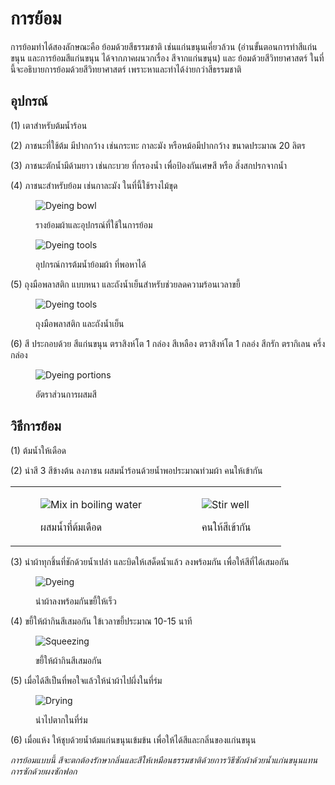 # การย้อม

การย้อมทำได้สองลักษณะคือ ย้อมด้วยสีธรรมชาติ เช่นแก่นขนุนเคี่ยวล้วน (อ่านขั้นตอนการทำสีแก่นขนุน และการย้อมสีแก่นขนุน ได้จากภาคผนวกเรื่อง สีจากแก่นขนุน) และ ย้อมด้วยสีวิทยาศาสตร์ ในที่นี้จะอธิบายการย้อมด้วยสีวิทยาศาสตร์ เพราะหาและทำได้ง่ายกว่าสีธรรมชาติ

## อุปกรณ์

(1) เตาสำหรับต้มน้ำร้อน

(2) ภาชนะที่ใช้ต้ม มีปากกว้าง เช่นกระทะ กาละมัง หรือหม้อมีปากกว้าง ขนาดประมาณ 20 ลิตร

(3) ภาชนะตักน้ำมีด้ามยาว เช่นกะบวย ที่กรองน้ำ เพื่อป้องกันเศษสี หรือ สิ่งสกปรกจากน้ำ

(4) ภาชนะสำหรับย้อม เช่นกาละมัง ในที่นี้ใช้รางไม้ขุด

<figure>

![Dyeing bowl](/img/dyeing/photos/th-dyeing-equipment01.jpg "รางย้อมผ้า")
<figcaption>รางย้อมผ้าและอุปกรณ์ที่ใช้ในการย้อม</figcaption>

</figure>

<figure>

![Dyeing tools](/img/dyeing/photos/th-dyeing-equipment02.jpg "อุปกรณ์ต่าง ๆ")
<figcaption>อุปกรณ์การต้มน้ำย้อมผ้า ที่พอหาได้</figcaption>

</figure>
 
(5) ถุงมือพลาสติก แบบหนา และถังน้ำเย็นสำหรับช่วยลดความร้อนเวลาขยี้

<figure>

![Dyeing tools](/img/dyeing/photos/th-dyeing-groves.jpg "อุปกรณ์ต่าง ๆ")
<figcaption>ถุงมือพลาสติก และถังน้ำเย็น</figcaption>

</figure>

(6) สี ประกอบด้วย สีแก่นขนุน ตราสิงห์โต 1 กล่อง สีเหลือง ตราสิงห์โต 1 กลอ่ง สีกรัก ตรากิเลน ครึ่งกล่อง

<figure>

![Dyeing portions](/img/dyeing/photos/th-dyeing-portions.jpg "อัตราส่วนการผสมสี")
<figcaption>อัตราส่วนการผสมสี</figcaption>

</figure>

## วิธีการย้อม

(1) ต้มน้ำให้เดือด

(2) นำสี 3 สีข้างต้น ลงภาชน ผสมน้ำร้อนด้วยน้ำพอประมาณท่วมผ้า คนให้เข้ากัน

<table align="center">
<tbody>
<tr>
<td> 
<figure>

![Mix in boiling water](/img/dyeing/photos/th-dyeing-mixing.jpg "ผสมกับน้ำี่ต้มเดือด") 
<figcaption>ผสมน้ำที่ต้มเดือด</figcaption>

</figure>
</td>
<td> 
<figure>

![Stir well](/img/dyeing/photos/th-dyeing-stiring.jpg "คนให้สีเข้ากัน") 
<figcaption>คนให้สีเข้ากัน</figcaption>

</figure> 
</td>
</tr>
</tbody>
</table>

(3) นำผ้าทุกชิ้นที่ชักด้วยน้ำเปล่า และบิดให้เสด็ดน้ำแล้ว ลงพร้อมกัน เพื่อให้สีที่ได้เสมอกัน

<figure>

![Dyeing](/img/dyeing/photos/th-dyeing-dyeing.jpg "นำผ้าลงพร้อมกัน")
<figcaption>นำผ้าลงพร้อมกันขยี้ให้เร็ว</figcaption>

</figure>

(4) ขยี้ให้ผ้ากินสีเสมอกัน ใข้เวลาขยี้ประมาณ 10-15 นาที

<figure>

![Squeezing](/img/dyeing/photos/th-dyeing-squeezing.jpg "ขยี้ให้ทั่ว")
<figcaption>ขยี้ให้ผ้ากินสีเสมอกัน</figcaption>

</figure>

(5) เมื่อได้สีเป็นที่พอใจแล้วให้นำผ้าไปผึ่งในที่ร่ม

<figure>

![Drying](/img/dyeing/photos/th-dyeing-drying.jpg "ตากในที่ร่ม")
<figcaption>นำไปตากในที่ร่ม</figcaption>

</figure>

(6) เมื่อแห้ง ให้ชุบด้วยน้ำต้มแก่นขนุนเข้มข้น เพื่อให้ได้สีและกลิ่นของแก่นขนุน

_การย้อมแบบนี้ สีจะตกต้องรักษากลิ่นและสีให้เหมือนธรรมชาติด้วยการวิธีซักผ้าด้วยน้ำแก่นขนุนแทนการซักด้วยผงซักฟอก_
